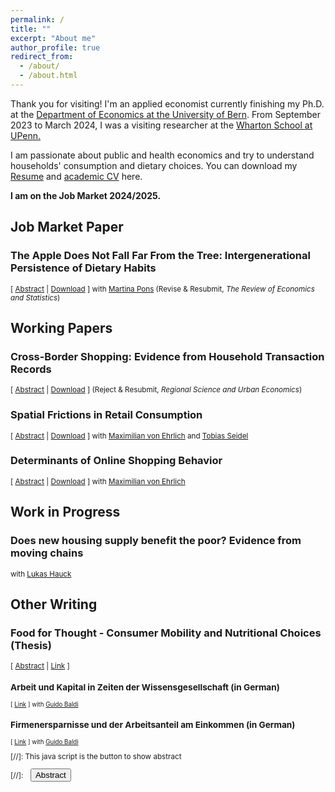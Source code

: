 ```yaml
---
permalink: /
title: ""
excerpt: "About me"
author_profile: true
redirect_from: 
  - /about/
  - /about.html
---
```


Thank you for visiting! I'm an applied economist currently finishing my Ph.D. at the <a href="https://www.vwi.unibe.ch/index_eng.html">Department of Economics at the University of Bern</a>. From September 2023 to March 2024, I was a visiting researcher at the <a href="https://real-estate.wharton.upenn.edu/">Wharton School at UPenn.</a>

I am passionate about public and health economics and try to understand households' consumption and dietary choices. You can download my <a href="https://frederickluser.github.io/files/resume_frederic_kluser.pdf" download>Resume</a> and <a href="https://frederickluser.github.io/files/cv_frederic_kluser.pdf" download>academic CV</a> here.

<b>I am on the Job Market 2024/2025.</b>

## Job Market Paper

### The Apple Does Not Fall Far From the Tree: Intergenerational Persistence of Dietary Habits <small></small>
<small>[ <a href="#/" onclick="visib('nutrition')">Abstract</a> | <a href="https://frederickluser.github.io/files/Intergenerational_Diet.pdf" download>Download</a> ] with <a href="https://martinapons.github.io/">Martina Pons</a> (Revise & Resubmit, <i>The Review of Economics and Statistics</i>)</small> 

<div id="nutrition" style="display: none; height: auto; width: auto;text-align: justify; line-height: 1.2" ><small>
Inadequate diets harm individual health, generate substantial healthcare costs, and reduce labor market income. Yet, the determinants of unhealthy eating remain poorly understood. 
This paper provides novel evidence on the intergenerational transmission of dietary choices from parents to children by exploiting unique grocery transaction records matched with 
administrative data. We document a strong intergenerational persistence of diet that exceeds income transmission across all measures we consider. At the same time, substantial heterogeneities 
in the persistence of diet indicate that the socioeconomic background and location of children may be crucial to fostering beneficial eating habits and breaking unhealthy ones. We discuss 
potential mechanisms and show in a counterfactual analysis that only 10% of the intergenerational persistence in diet can be explained by the transmission of income and education. In 
line with these results, we introduce a habit formation model and argue that the formation of dietary habits during childhood and their slow alteration are key drivers of our findings.
</small><br><br/>
</div>

## Working Papers

### Cross-Border Shopping: Evidence from Household Transaction Records 
<small>[ <a href="#/" onclick="visib('crossborder')">Abstract</a> | <a href="https://frederickluser.github.io/files/Cross_Border_Shopping.pdf" download>Download</a> ] (Reject & Resubmit, <i>Regional Science and Urban Economics</i>)</small> 

<div id="crossborder" style="display: none; height: auto; width: auto;text-align: justify; line-height: 1.2" ><small>
Cross-border shopping allows consumers from high-price countries to access a greater variety of goods at lower prices in nearby foreign markets. However, this activity can reduce domestic tax revenues, lower sales, and shift consumption away from local retailers. Leveraging the natural experiment of Switzerland’s COVID-19-induced border closure, I explore the unequal socioeconomic benefits of cross-border shopping. Using rich transaction data for 750,000 households linked with administrative records, I find an additional temporary 10.9% increase in domestic grocery expenditures in border regions. Furthermore, the benefits of cross-border shopping are heterogeneous, with large households and those with lower incomes being particularly likely to shop abroad. I use these findings to calculate an annual reduction of domestic grocery sales of 1.5 billion Swiss francs due to cross-border shopping, equivalent to 3.8% of total sales. These findings underscore the need for nuanced policy approaches that address the spatial frictions and distributional impacts of cross-border shopping.
</small><br><br/>
</div>

### Spatial Frictions in Retail Consumption
<small>[ <a href="#/" onclick="visib('consumption')">Abstract</a> | <a href="https://frederickluser.github.io/files/Spatial_Consumption_Frictions.pdf" download>Download</a> ] with <a href="https://maxvehrlich.ch/">Maximilian von Ehrlich</a> and <a href="https://sites.google.com/site/tobiasseideluni/home-1">Tobias Seidel</a> </small>

<div id="consumption" style="display: none; height: auto; width: auto;text-align: justify; line-height: 1.2" ><small>
This paper analyzes spatial consumption frictions by estimating the causal effect of store openings on individual shopping behavior. To this end, we combine unique household-store-linked transaction data with administrative data on income and other socio-demographics. Our findings reveal that spatial frictions significantly influence shopping behavior, with the distance elasticity of expenditures and number of visits being approximately 0.15. Our estimates suggests that consumption areas extend to about 10-20 minutes of travel time, depending on household type. Traditional gravity estimates are shown to be considerably biased due to the endogenous nature of store locations. By combining distance elasticities with a simple model of shopping behavior, we derive store-specific attraction parameters and compute a measure of local grocery market access. Market access varies significantly across different locations, and consistent with spatial equilibrium theory, this variation is reflected in local rents. Consumption frictions are more pronounced for older and smaller households and vary with income, primarily in non-urban areas. Overall, spatial variations in market access are more significant than spatial dispersion in income. Combined with the positive correlation between income and market access, this suggests an important role for real income disparities.
</small><br><br/>
</div>

### Determinants of Online Shopping Behavior
<small>[ <a href="#/" onclick="visib('online')">Abstract</a> | <a href="https://frederickluser.github.io/files/Online_Shopping.pdf" download>Download</a> ] with <a href="https://maxvehrlich.ch/">Maximilian von Ehrlich</a> </small>

<div id="online" style="display: none; height: auto; width: auto;text-align: justify; line-height: 1.2" ><small>
This paper investigates two areas of e-commerce adoption. First, we study how the COVID-19 pandemic and related policy measures shaped online grocery shopping adoption in Switzerland. 
Second, we analyze the role of close family ties in accelerating e-commerce diffusion. Using a comprehensive dataset of household-level transactions at the nation's largest retailer matched to 
administrative registers, we document a substantial increase in online expenditures. This shift is heterogeneous: younger and larger households, as well as those with limited local store access, 
are particularly responsive. Moreover, using a stringency index, we find that stricter mitigation policies intensify online usage. We also highlight strong intergenerational peer effects: within 
multi-generational families, when one generation adopts online shopping, the other is one to two times more likely to adopt as well. Our findings highlight both the policy sensitivity of digital 
market penetration and the social dynamics that accelerate technology diffusion in retail.
</small><br><br/>
</div>

## Work in Progress

### Does new housing supply benefit the poor? Evidence from moving chains
<small> with <a href="https://www.linkedin.com/in/lukas-hauck-990091261/?originalSubdomain=ch">Lukas Hauck</a></small>

## Other Writing

### Food for Thought - Consumer Mobility and Nutritional Choices (Thesis)
<small>[ <a href="#/" onclick="visib('thesis')">Abstract</a> | <a href="https://boristheses.unibe.ch/5469/" download>Link</a> ] 
<div id="thesis" style="display: none; height: auto; width: auto;text-align: justify; line-height: 1.2" ><small>
This thesis includes three papers investigating different dimensions of consumer behavior in Switzerland within the fields of urban and health economics: eating patterns within families across generations, consumer mobility and grocery market access within cities, and shopping trips across national borders. Chapter One, titled The Apple Does Not Fall Far From the Tree: Intergenerational Persistence of Dietary Habits, studies the intergenerational persistence of healthy eating patterns. Chapter Two, titled Cross-Border Shopping: Evidence from Household Transaction Records, analyzes the consumers’ response to the COVID-19-induced national border closure in Switzerland. Chapter Three, titled Spatial Frictions in Retail Consumption, exploits supermarket openings to estimate distance decay functions and incorporates them into a simple framework of spatial shopping. Addressing these topics contributes to (i) the design of effective public health interventions and (ii) land-use restrictions and urban planning that account for the complexities of spatial consumer behavior.
</small><br><br/>
</div>

### Arbeit und Kapital in Zeiten der Wissensgesellschaft (in German)
<small>[ <a href="https://reatch.ch/publikationen/arbeit-und-kapital-in-zeiten-der-wissensgesellschaft" download>Link</a> ] with <a href="https://www.guidobaldi.ch/">Guido Baldi</a> </small>

### Firmenersparnisse und der Arbeitsanteil am Einkommen (in German)
<small>[ <a href="https://www.econstor.eu/handle/10419/193691" download>Link</a> ]  with <a href="https://www.guidobaldi.ch/">Guido Baldi</a> </small>

[//]: This java script is the button to show abstract
<script>
 function visib(id) {
  var x = document.getElementById(id);
  if (x.style.display === "block") {
    x.style.display = "none";
  } else {
    x.style.display = "block";
  }
}
</script>

[//]:&emsp;<button onclick="visib('polariz')" class="btn btn--inverse btn--small">Abstract</button>


